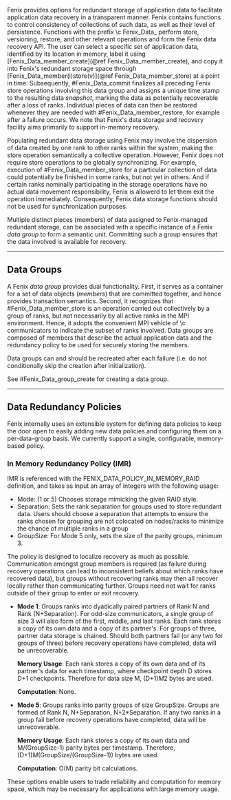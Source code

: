 Fenix provides options for redundant storage of application data 
to facilitate application data recovery in a transparent manner.
Fenix contains functions to control consistency of collections of
such data, as well as their level of persistence. Functions with
the prefix \c Fenix\_Data\_ perform store, versioning, restore,
and other relevant operations and form the Fenix data recovery API.
The user can select a specific set of application data, identified
by its location in memory, label it using [Fenix_Data_member_create](@ref Fenix_Data_member_create),
and copy it into Fenix's redundant storage space through 
[Fenix_Data_member(i)store(v)](@ref Fenix_Data_member_store) at a 
point in time. Subsequently, #Fenix_Data_commit finalizes all 
preceding Fenix store operations involving this data group and 
assigns a unique time stamp to the resulting data *snapshot*, 
marking the data as potentially recoverable after a loss of ranks. 
Individual pieces of data can then be restored whenever they are 
needed with #Fenix_Data_member_restore, for example after a failure 
occurs. We note that Fenix's data storage and recovery facility 
aims primarily to support in-memory recovery.

Populating redundant data storage using Fenix may involve the 
dispersion of data created by one rank to other ranks within the
system, making the store operation semantically a collective
operation. However, Fenix does not require store operations to be
globally synchronizing. For example, execution of 
 #Fenix_Data_member_store for a particular collection of data 
could potentially be finished in some ranks, but not yet in others. 
And if certain ranks nominally participating in the storage 
operations have no actual data movement responsibility, Fenix is 
allowerd to let them exit the operation immediately. Consequently, 
Fenix data storage functions should not be used for synchronization 
purposes.

Multiple distinct pieces (members) of data assigned to Fenix-managed
redundant storage, can be associated with a specific instance of
a Fenix *data group* to form a semantic unit. Committing such a
group ensures that the data involved is available for recovery.

-----

## Data Groups

A Fenix *data group* provides dual functionality. First, it serves
as a container for a set of data objects (*members*) that are
committed together, and hence provides transaction semantics.
Second, it recognizes that #Fenix_Data_member_store is an operation 
carried out collectively by a group of ranks, but not necessarily 
by all active ranks in the MPI environment. Hence, it adopts the 
convenient MPI vehicle of \c communicators to indicate the subset 
of ranks involved. Data groups are composed of members that 
describe the actual application data and the redundancy policy
to be used for securely storing the members.

Data groups can and should be recreated after each failure (i.e. do not
conditionally skip the creation after initialization).

See #Fenix_Data_group_create
for creating a data group.

-----

## Data Redundancy Policies

Fenix internally uses an extensible system for defining data 
policies to keep the door open to easily adding new data policies
and configuring them on a per-data-group basis. We currently
support a single, configurable, memory-based policy.

### In Memory Redundancy Policy (IMR)

IMR is referenced with the FENIX_DATA_POLICY_IN_MEMORY_RAID definition, 
and takes as input an array of integers with the following usage:

* Mode: (1 or 5) Chooses storage mimicking the given RAID style.
* Separation: Sets the rank separation for groups used to store redundant data.
   Users should choose a separation that attempts to ensure the ranks 
   chosen for grouping are not colocated on nodes/racks to minimize the
   chance of multiple ranks in a group 
* GroupSize: For Mode 5 only, sets the size of the parity groups, minimum 3.

The policy is designed to localize recovery as much as possible. Communication
amongst group members is required (as failure during recovery operations
can lead to inconsistent beliefs about which ranks have recovered data),
but groups without recovering ranks may then all recover locally rather
than communicating further. Groups need not wait for ranks outside of 
their group to enter or exit recovery.

* **Mode 1**: Groups ranks into dyadically paired partners of Rank N and 
          Rank (N+Separation). For odd-size communicators, a single 
          group of size 3 will also form of the first, middle, and last 
          ranks. Each rank stores a copy of its own data and a copy of 
          its partner's. For groups of three, partner data storage is 
          chained. Should both partners fail (or any two for groups of 
          three) before recovery operations have completed, data will be 
          unrecoverable. 
          
  **Memory Usage**: Each rank stores a copy of its own data and of its 
          partner's data for each timestamp, where checkpoint depth D
          stores D+1 checkpoints. Therefore for data size M, 
          (D+1)*M*2 bytes are used.

  **Computation**: None.

* **Mode 5**: Groups ranks into parity groups of size GroupSize.
          Groups are formed of Rank N, N+Separation, N+2*Separation.
          If any two ranks in a group fail before recovery operations 
          have completed, data will be unrecoverable.

  **Memory Usage**: Each rank stores a copy of its own data and 
          M/(GroupSize-1) parity bytes per timestamp. Therefore,
          (D+1)*M*(GroupSize/(GroupSize-1)) bytes are used.

  **Computation**: O(M) parity bit calculations.

These options enable users to trade reliability and computation for memory 
space, which may be necessary for applications with large memory usage.

